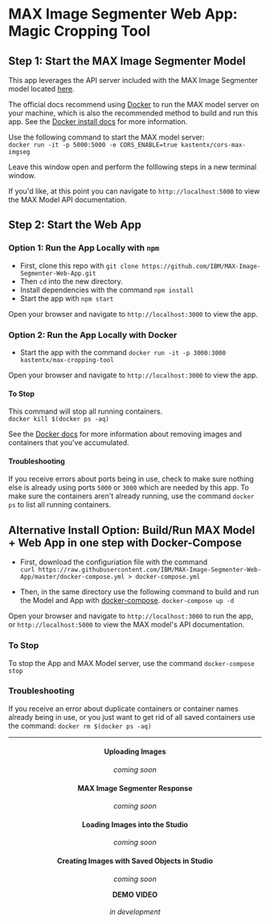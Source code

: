 # MAX Image Segmenter Web App: Magic Cropping Tool

## Step 1: Start the MAX Image Segmenter Model

This app leverages the API server included with the MAX Image Segmenter model located [here](https://github.com/IBM/MAX-Image-Segmenter). 

The official docs recommend using [Docker](https://docs.docker.com/) to run the MAX model server on your machine, which is also the recommended method to build and run this app. See the [Docker install docs](https://docs.docker.com/install/) for more information.

Use the following command to start the MAX model server:  
`docker run -it -p 5000:5000 -e CORS_ENABLE=true kastentx/cors-max-imgseg`  

Leave this window open and perform the folllowing steps in a new terminal window.

If you'd like, at this point you can navigate to `http://localhost:5000` to view the MAX Model API documentation.

## Step 2: Start the Web App

### Option 1: Run the App Locally with `npm`

* First, clone this repo with `git clone https://github.com/IBM/MAX-Image-Segmenter-Web-App.git`
* Then `cd` into the new directory. 
* Install dependencies with the command `npm install`
* Start the app with `npm start`

Open your browser and navigate to `http://localhost:3000` to view the app.

### Option 2: Run the App Locally with Docker

* Start the app with the command `docker run -it -p 3000:3000 kastentx/max-cropping-tool`   

Open your browser and navigate to `http://localhost:3000` to view the app.

#### To Stop

This command will stop all running containers.  
`docker kill $(docker ps -aq)`

See the [Docker docs](https://docs.docker.com/) for more information about removing images and containers that you've accumulated. 

#### Troubleshooting

If you receive errors about ports being in use, check to make sure nothing else is already using ports `5000` or `3000` which are needed by this app. To make sure the containers aren't already running, use the command `docker ps` to list all running containers.

## Alternative Install Option: Build/Run MAX Model + Web App in one step with Docker-Compose

* First, download the configuriation file with the command  
  `curl https://raw.githubusercontent.com/IBM/MAX-Image-Segmenter-Web-App/master/docker-compose.yml > docker-compose.yml`

* Then, in the same directory use the following command to build and run the Model and App with [docker-compose](https://docs.docker.com/compose/).
`docker-compose up -d`

Open your browser and navigate to `http://localhost:3000` to run the app, 
or `http://localhost:5000` to view the MAX model's API documentation.

### To Stop

To stop the App and MAX Model server, use the command `docker-compose stop`

### Troubleshooting

If you receive an error about duplicate containers or container names already being in use, or you just want to get rid of all saved containers use the command:
`docker rm $(docker ps -aq)`

<hr>
<div style="text-align: center">

#### Uploading Images
<i>coming soon</i>

#### MAX Image Segmenter Response
<i>coming soon</i>

#### Loading Images into the Studio
<i>coming soon</i>

#### Creating Images with Saved Objects in Studio
<i>coming soon</i>

<b>DEMO VIDEO</b> <br>  
<i>in development</i>
</div>
